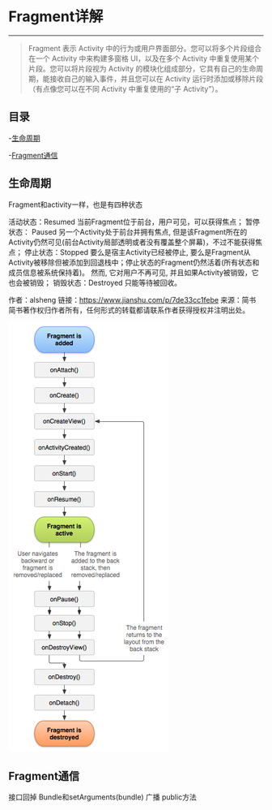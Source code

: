 # Fragment详解

---

>Fragment 表示 Activity 中的行为或用户界面部分。您可以将多个片段组合在一个 Activity 中来构建多窗格 UI，以及在多个 Activity 中重复使用某个片段。您可以将片段视为 Activity 的模块化组成部分，它具有自己的生命周期，能接收自己的输入事件，并且您可以在 Activity 运行时添加或移除片段（有点像您可以在不同 Activity 中重复使用的“子 Activity”）。

## 目录

-[生命周期](#生命周期)

-[Fragment通信](#Fragment通信)

## 生命周期

Fragment和activity一样，也是有四种状态

活动状态：Resumed
当前Fragment位于前台，用户可见，可以获得焦点；
暂停状态：  Paused
另一个Activity处于前台并拥有焦点, 但是该Fragment所在的Activity仍然可见(前台Activity局部透明或者没有覆盖整个屏幕)，不过不能获得焦点；
停止状态：Stopped
要么是宿主Activity已经被停止, 要么是Fragment从Activity被移除但被添加到回退栈中；停止状态的Fragment仍然活着(所有状态和成员信息被系统保持着)。 然而, 它对用户不再可见, 并且如果Activity被销毁，它也会被销毁；
销毁状态：Destroyed  只能等待被回收。

作者：alsheng
链接：https://www.jianshu.com/p/7de33cc1febe
来源：简书
简书著作权归作者所有，任何形式的转载都请联系作者获得授权并注明出处。

![Fragment生命周期](/Resource/Image/fragment_lifecycle.png)

## Fragment通信

接口回掉
Bundle和setArguments(bundle)
广播
public方法